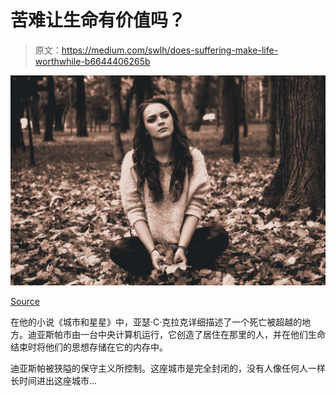 # 苦难让生命有价值吗？

> 原文：<https://medium.com/swlh/does-suffering-make-life-worthwhile-b6644406265b>

![](img/463d0e3e065f788f8d32771a3b08ac47.png)

[Source](https://pixabay.com/en/sad-girl-sadness-broken-heart-2042536/)

在他的小说《城市和星星》中，亚瑟·C·克拉克详细描述了一个死亡被超越的地方。迪亚斯帕市由一台中央计算机运行，它创造了居住在那里的人，并在他们生命结束时将他们的思想存储在它的内存中。

迪亚斯帕被狭隘的保守主义所控制。这座城市是完全封闭的，没有人像任何人一样长时间进出这座城市…